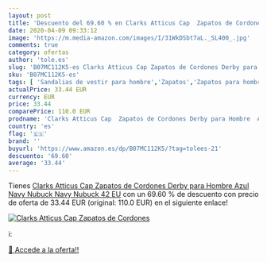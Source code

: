 ```yaml
---
layout: post
title: 'Descuento del 69.60 % en Clarks Atticus Cap  Zapatos de Cordones '
date: 2020-04-09 09:33:12
image: 'https://m.media-amazon.com/images/I/31WkDSbt7aL._SL400_.jpg'
comments: true
category: ofertas
author: 'tole.es'
slug: 'B07MC112K5-es Clarks Atticus Cap Zapatos de Cordones Derby para Hombre...'
sku: 'B07MC112K5-es'
tags: [ 'Sandalias de vestir para hombre','Zapatos','Zapatos para hombre','Zapatos y complementos','zapatos', ]
actualPrice: 33.44 EUR
currency: EUR
price: 33.44
comparePrice: 110.0 EUR
prodname: 'Clarks Atticus Cap  Zapatos de Cordones Derby para Hombre  Azul Navy Nubuck Navy Nubuck  42 EU'
country: 'es'
flag: '🇪🇸'
brand: ''
buyurl: 'https://www.amazon.es/dp/B07MC112K5/?tag=tolees-21'
descuento: '69.60'
average: '33.44'
---
```


Tienes [Clarks Atticus Cap  Zapatos de Cordones Derby para Hombre  Azul Navy Nubuck Navy Nubuck  42 EU](https://www.amazon.es/dp/B07MC112K5/?tag=tolees-21) con un 69.60 % de descuento con precio de oferta de 33.44 EUR (original: 110.0 EUR) en el siguiente enlace!

[![Clarks Atticus Cap  Zapatos de Cordones ](https://m.media-amazon.com/images/I/31WkDSbt7aL._SL400_.jpg)](https://www.amazon.es/dp/B07MC112K5/?tag=tolees-21)

ℹ️:


[🛒 Accede a la oferta!!](https://www.amazon.es/dp/B07MC112K5/?tag=tolees-21)
